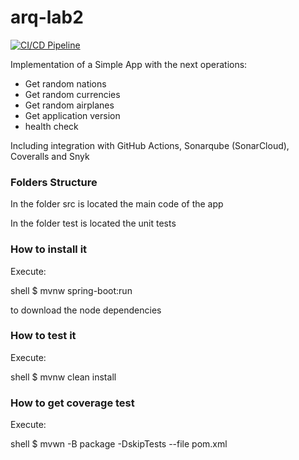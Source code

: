 # arq-lab2

[![CI/CD Pipeline](https://github.com/JohnQuiroz/arq-lab2/actions/workflows/build.yml/badge.svg)](https://github.com/JohnQuiroz/arq-lab2/actions/workflows/build.yml)

Implementation of a Simple App with the next operations:

* Get random nations
* Get random currencies
* Get random airplanes
* Get application version
* health check

Including integration with GitHub Actions, Sonarqube (SonarCloud), Coveralls and Snyk

### Folders Structure

In the folder src is located the main code of the app

In the folder test is located the unit tests

### How to install it

Execute:

shell
$ mvnw spring-boot:run

to download the node dependencies

### How to test it

Execute:

shell
$ mvnw clean install


### How to get coverage test

Execute:

shell
$ mvwn -B package -DskipTests --file pom.xml
